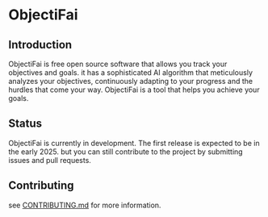 # ObjectiFai

## Introduction

ObjectiFai is free open source software that allows you track your objectives and goals. it has a sophisticated AI algorithm that meticulously analyzes your objectives, continuously adapting to your progress and the hurdles that come your way. ObjectiFai is a tool that helps you achieve your goals.

## Status

ObjectiFai is currently in development. The first release is expected to be in the early 2025. but you can still contribute to the project by submitting issues and pull requests.

## Contributing

see [CONTRIBUTING.md](CONTRIBUTING.md) for more information.
